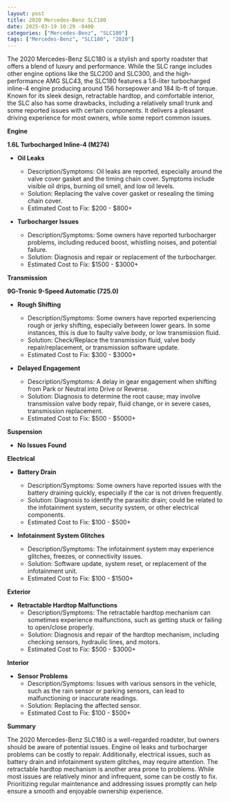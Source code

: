 ```yaml
---
layout: post
title: 2020 Mercedes-Benz SLC180
date: 2025-03-19 10:29 -0400
categories: ["Mercedes-Benz", "SLC180"]
tags: ["Mercedes-Benz", "SLC180", "2020"]
---
```

The 2020 Mercedes-Benz SLC180 is a stylish and sporty roadster that offers a blend of luxury and performance. While the SLC range includes other engine options like the SLC200 and SLC300, and the high-performance AMG SLC43, the SLC180 features a 1.6-liter turbocharged inline-4 engine producing around 156 horsepower and 184 lb-ft of torque. Known for its sleek design, retractable hardtop, and comfortable interior, the SLC also has some drawbacks, including a relatively small trunk and some reported issues with certain components. It delivers a pleasant driving experience for most owners, while some report common issues.

**Engine**

**1.6L Turbocharged Inline-4 (M274)**

*   **Oil Leaks**
    *   Description/Symptoms: Oil leaks are reported, especially around the valve cover gasket and the timing chain cover. Symptoms include visible oil drips, burning oil smell, and low oil levels.
    *   Solution: Replacing the valve cover gasket or resealing the timing chain cover.
    *   Estimated Cost to Fix: $200 - $800+

*   **Turbocharger Issues**
    *   Description/Symptoms: Some owners have reported turbocharger problems, including reduced boost, whistling noises, and potential failure.
    *   Solution: Diagnosis and repair or replacement of the turbocharger.
    *   Estimated Cost to Fix: $1500 - $3000+

**Transmission**

**9G-Tronic 9-Speed Automatic (725.0)**

*   **Rough Shifting**
    *   Description/Symptoms: Some owners have reported experiencing rough or jerky shifting, especially between lower gears. In some instances, this is due to faulty valve body, or low transmission fluid.
    *   Solution: Check/Replace the transmission fluid, valve body repair/replacement, or transmission software update.
    *   Estimated Cost to Fix: $300 - $3000+

*   **Delayed Engagement**
    *   Description/Symptoms: A delay in gear engagement when shifting from Park or Neutral into Drive or Reverse.
    *   Solution: Diagnosis to determine the root cause; may involve transmission valve body repair, fluid change, or in severe cases, transmission replacement.
    *   Estimated Cost to Fix: $500 - $5000+

**Suspension**

*   **No Issues Found**

**Electrical**

*   **Battery Drain**
    *   Description/Symptoms: Some owners have reported issues with the battery draining quickly, especially if the car is not driven frequently.
    *   Solution: Diagnosis to identify the parasitic drain; could be related to the infotainment system, security system, or other electrical components.
    *   Estimated Cost to Fix: $100 - $500+

*   **Infotainment System Glitches**
    *   Description/Symptoms: The infotainment system may experience glitches, freezes, or connectivity issues.
    *   Solution: Software update, system reset, or replacement of the infotainment unit.
    *   Estimated Cost to Fix: $100 - $1500+

**Exterior**

*   **Retractable Hardtop Malfunctions**
    *   Description/Symptoms: The retractable hardtop mechanism can sometimes experience malfunctions, such as getting stuck or failing to open/close properly.
    *   Solution: Diagnosis and repair of the hardtop mechanism, including checking sensors, hydraulic lines, and motors.
    *   Estimated Cost to Fix: $500 - $3000+

**Interior**

*   **Sensor Problems**
    *   Description/Symptoms: Issues with various sensors in the vehicle, such as the rain sensor or parking sensors, can lead to malfunctioning or inaccurate readings.
    *   Solution: Replacing the affected sensor.
    *   Estimated Cost to Fix: $100 - $500+

**Summary**

The 2020 Mercedes-Benz SLC180 is a well-regarded roadster, but owners should be aware of potential issues. Engine oil leaks and turbocharger problems can be costly to repair. Additionally, electrical issues, such as battery drain and infotainment system glitches, may require attention. The retractable hardtop mechanism is another area prone to problems. While most issues are relatively minor and infrequent, some can be costly to fix. Prioritizing regular maintenance and addressing issues promptly can help ensure a smooth and enjoyable ownership experience.

